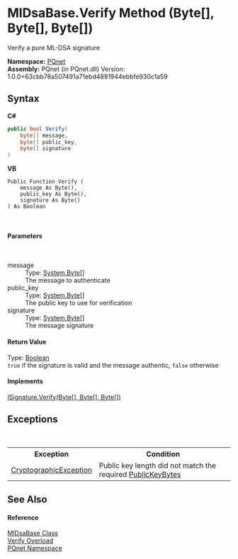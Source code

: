 # MlDsaBase.Verify Method (Byte[], Byte[], Byte[])
 

Verify a pure ML-DSA signature

**Namespace:**&nbsp;<a href="fc4f881f-e121-9cf0-ed49-65bf6b5a005d">PQnet</a><br />**Assembly:**&nbsp;PQnet (in PQnet.dll) Version: 1.0.0+63cbb78a507491a71ebd4891944ebbfe930c1a59

## Syntax

**C#**<br />
``` C#
public bool Verify(
	byte[] message,
	byte[] public_key,
	byte[] signature
)
```

**VB**<br />
``` VB
Public Function Verify ( 
	message As Byte(),
	public_key As Byte(),
	signature As Byte()
) As Boolean
```

<br />

#### Parameters
&nbsp;<dl><dt>message</dt><dd>Type: <a href="https://docs.microsoft.com/dotnet/api/system.byte" target="_blank" rel="noopener noreferrer">System.Byte</a>[]<br />The message to authenticate</dd><dt>public_key</dt><dd>Type: <a href="https://docs.microsoft.com/dotnet/api/system.byte" target="_blank" rel="noopener noreferrer">System.Byte</a>[]<br />The public key to use for verification</dd><dt>signature</dt><dd>Type: <a href="https://docs.microsoft.com/dotnet/api/system.byte" target="_blank" rel="noopener noreferrer">System.Byte</a>[]<br />The message signature</dd></dl>

#### Return Value
Type: <a href="https://docs.microsoft.com/dotnet/api/system.boolean" target="_blank" rel="noopener noreferrer">Boolean</a><br />`true` if the signature is valid and the message authentic, `false` otherwise

#### Implements
<a href="47523e3c-feef-b8a9-f6ae-f16fa427ebc5">ISignature.Verify(Byte[], Byte[], Byte[])</a><br />

## Exceptions
&nbsp;<table><tr><th>Exception</th><th>Condition</th></tr><tr><td><a href="https://docs.microsoft.com/dotnet/api/system.security.cryptography.cryptographicexception" target="_blank" rel="noopener noreferrer">CryptographicException</a></td><td>Public key length did not match the required <a href="09cc82c5-4d8d-0e3a-4c67-b7663d7b8ad2">PublicKeyBytes</a></td></tr></table>

## See Also


#### Reference
<a href="5ed363d7-73b0-22b5-bdb5-93527a8de811">MlDsaBase Class</a><br /><a href="1f9dfac3-a686-3223-903a-e06dd4854946">Verify Overload</a><br /><a href="fc4f881f-e121-9cf0-ed49-65bf6b5a005d">PQnet Namespace</a><br />